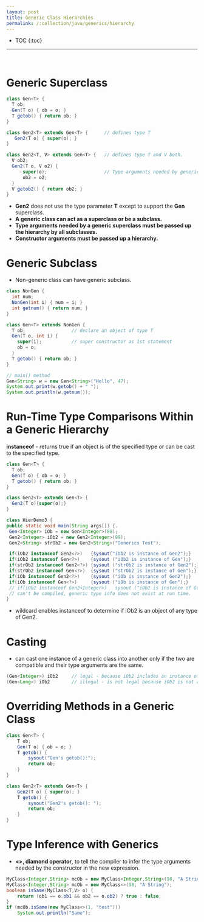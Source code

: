 ```yaml
---
layout: post
title: Generic Class Hierarchies
permalink: /:collection/java/generics/hierarchy
---
```


- TOC
{:toc}

<hr><br>

# Generic Superclass
```java
class Gen<T> {
  T ob;    
  Gen(T o) { ob = o; }
  T getob() { return ob; }
}
```
```java
class Gen2<T> extends Gen<T> {      // defines type T
   Gen2(T o) { super(o); }
}
```
```java
class Gen2<T, V> extends Gen<T> {   // defines type T and V both.
  V ob2;
  Gen2(T o, V o2) {
      super(o);                     // Type arguments needed by generic superclass
      ob2 = o2;
  }
  V getob2() { return ob2; }
}
```

* **Gen2** does not use the type parameter **T** except to support the **Gen** superclass.
* **A generic class can act as a superclass or be a subclass.**
* **Type arguments needed by a generic superclass must be passed up the hierarchy by all subclasses.**
* **Constructor arguments must be passed up a hierarchy.**

# Generic Subclass 
* Non-generic class can have generic subclass.

```java
class NonGen {
  int num;
  NonGen(int i) { num = i; }
  int getnum() { return num; }
}

class Gen<T> extends NonGen {
  T ob;                 // declare an object of type T
  Gen(T o, int i) {
	super(i);           // super constructor as 1st statement
	ob = o;
  }
  T getob() { return ob; }
}

// main() method
Gen<String> w = new Gen<String>("Hello", 47);
System.out.print(w.getob() + " ");
System.out.println(w.getnum());
```

# Run-Time Type Comparisons Within a Generic Hierarchy

**instanceof** - returns true if an object is of the specified type or can be cast to the specified type.

```java
class Gen<T> {
  T ob;
  Gen(T o) { ob = o; }
  T getob() { return ob; }
}

class Gen2<T> extends Gen<T> {
  Gen2(T o){super(o);}
}

class HierDemo3 {
public static void main(String args[]) {.
 Gen<Integer> iOb = new Gen<Integer>(88);
 Gen2<Integer> iOb2 = new Gen2<Integer>(99);
 Gen2<String> strOb2 = new Gen2<String>("Generics Test");

 if(iOb2 instanceof Gen2<?>)   {sysout("iOb2 is instance of Gen2");}        // true
 if(iOb2 instanceof Gen<?>)    {sysout ("iOb2 is instance of Gen");}        // true
 if(strOb2 instanceof Gen2<?>) {sysout ("strOb2 is instance of Gen2");}     // true
 if(strOb2 instanceof Gen<?>)  {sysout ("strOb2 is instance of Gen");}      // true
 if(iOb instanceof Gen2<?>)    {sysout ("iOb is instance of Gen2");}        // false
 if(iOb instanceof Gen<?>)     {sysout ("iOb is instance of Gen");}         // true
 // if(iOb2 instanceof Gen2<Integer>)   sysout ("iOb2 is instance of Gen2<Integer>");
 // can't be compiled, generic type info does not exist at run time.
}
```
* wildcard enables instanceof to determine if iOb2 is an object of any type of Gen2.

# Casting
* can cast one instance of a generic class into another only if the two are compatible and their type arguments are the same.

```java
(Gen<Integer>) iOb2     // legal - because iOb2 includes an instance of Gen<Integer>.
(Gen<Long>) iOb2        // illegal - is not legal because iOb2 is not an instance of Gen<Long>.
```

# Overriding Methods in a Generic Class
```java
class Gen<T> {
    T ob;
    Gen(T o) { ob = o; }
    T getob() {
        sysout("Gen's getob():");
        return ob;
    }
}

class Gen2<T> extends Gen<T> {
    Gen2(T o) { super(o); }
    T getob() {
        sysout("Gen2's getob(): ");
        return ob;
    }
}
```

# Type Inference with Generics
* **<>, diamond operator**, to tell the compiler to infer the type arguments needed by the constructor in the new expression.

```java
MyClass<Integer,String> mcOb = new MyClass<Integer,String>(98, "A String");
MyClass<Integer,String> mcOb = new MyClass<>(98, "A String");
boolean isSame(MyClass<T,V> o) {
    return (ob1 == o.ob1 && ob2 == o.ob2) ? true : false;
}
if (mcOb.isSame(new MyClass<>(1, "test")))
    System.out.println("Same");
```
